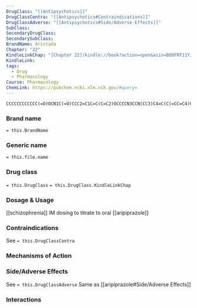 ```yaml
---
DrugClass: "[[Antipsychotics]]"
DrugClassContra: "[[Antipsychotics#Contraindications]]"
DrugClassAdverse: "[[Antipsychotics#Side/Adverse Effects]]"
SubClass: 
SecondaryDrugClass: 
SecondarySubClass: 
BrandName: Aristada
Chapter: "22"
KindleLinkChap: "[Chapter 22](kindle://book?action=open&asin=B09FRF11YJ&location=11697)"
KindleLink: 
tags:
  - Drug
  - Pharmacology
Course: Pharmacology
ChemLink: https://pubchem.ncbi.nlm.nih.gov/#query=
---
```

```smiles
CCCCCCCCCCCC(=O)OCN1C(=O)CCC2=C1C=C(C=C2)OCCCCN3CCN(CC3)C4=C(C(=CC=C4)Cl)Cl
```

### Brand name
`= this.BrandName`
### Generic name
`= this.file.name`
### Drug class 
`= this.DrugClass`
	`= this.DrugClass.KindleLinkChap`

### Dosage & Usage
[[schizophrenia]]
IM dosing to titrate to oral [[aripiprazole]]

### Contraindications
See `= this.DrugClassContra`

### Mechanisms of Action

### Side/Adverse Effects
See `= this.DrugClassAdverse`
Same as [[aripiprazole#Side/Adverse Effects]]

### Interactions

